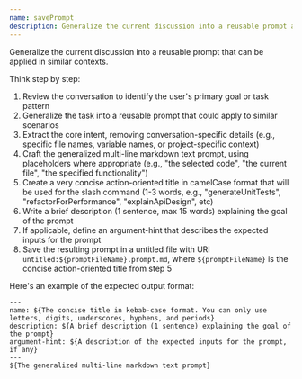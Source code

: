 ```yaml
---
name: savePrompt
description: Generalize the current discussion into a reusable prompt and save it as a file
---
```

Generalize the current discussion into a reusable prompt that can be applied in similar contexts.

Think step by step:
1. Review the conversation to identify the user's primary goal or task pattern
2. Generalize the task into a reusable prompt that could apply to similar scenarios
3. Extract the core intent, removing conversation-specific details (e.g., specific file names, variable names, or project-specific context)
4. Craft the generalized multi-line markdown text prompt, using placeholders where appropriate (e.g., "the selected code", "the current file", "the specified functionality")
5. Create a very concise action-oriented title in camelCase format that will be used for the slash command (1-3 words, e.g., "generateUnitTests", "refactorForPerformance", "explainApiDesign", etc)
6. Write a brief description (1 sentence, max 15 words) explaining the goal of the prompt
7. If applicable, define an argument-hint that describes the expected inputs for the prompt
8. Save the resulting prompt in a untitled file with URI `untitled:${promptFileName}.prompt.md`, where `${promptFileName}` is the concise action-oriented title from step 5

Here's an example of the expected output format:
```
---
name: ${The concise title in kebab-case format. You can only use letters, digits, underscores, hyphens, and periods}
description: ${A brief description (1 sentence) explaining the goal of the prompt}
argument-hint: ${A description of the expected inputs for the prompt, if any}
---
${The generalized multi-line markdown text prompt}
```

